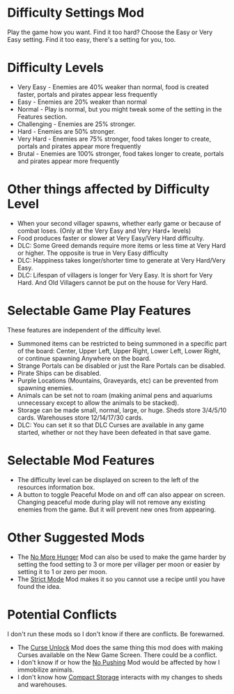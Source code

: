 # Difficulty Settings Mod

Play the game how you want. Find it too hard? Choose the Easy or Very Easy setting. Find it too easy, there's a setting for you, too.

# Difficulty Levels

* Very Easy - Enemies are 40% weaker than normal, food is created faster, portals and pirates appear less frequently
* Easy - Enemies are 20% weaker than normal
* Normal - Play is normal, but you might tweak some of the setting in the Features section.
* Challenging - Enemies are 25% stronger.
* Hard - Enemies are 50% stronger.
* Very Hard - Enemies are 75% stronger, food takes longer to create, portals and pirates appear more frequently
* Brutal - Enemies are 100% stronger, food takes longer to create, portals and pirates appear more frequently

# Other things affected by Difficulty Level

* When your second villager spawns, whether early game or because of combat loses. (Only at the Very Easy and Very Hard+ levels)
* Food produces faster or slower at Very Easy/Very Hard difficulty.
* DLC: Some Greed demands require more items or less time at Very Hard or higher. The opposite is true in Very Easy difficulty
* DLC: Happiness takes longer/shorter time to generate at Very Hard/Very Easy.
* DLC: Lifespan of villagers is longer for Very Easy. It is short for Very Hard. And Old Villagers cannot be put on the house for Very Hard.

# Selectable Game Play Features

These features are independent of the difficulty level.

* Summoned items can be restricted to being summoned in a specific part of the board: Center, Upper Left, Upper Right, Lower Left, Lower Right,
or continue spawning Anywhere on the board.
* Strange Portals can be disabled or just the Rare Portals can be disabled.
* Pirate Ships can be disabled.
* Purple Locations (Mountains, Graveyards, etc) can be prevented from spawning enemies.
* Animals can be set not to roam (making animal pens and aquariums unnecessary except to allow the animals to be stacked).
* Storage can be made small, normal, large, or huge. Sheds store 3/4/5/10 cards. Warehouses store 12/14/17/30 cards.
* DLC: You can set it so that DLC Curses are available in any game started, whether or not they have been defeated in that save game.

# Selectable Mod Features

* The difficulty level can be displayed on screen to the left of the resources information box.
* A button to toggle Peaceful Mode on and off can also appear on screen. Changing peaceful mode
during play will not remove any existing enemies from the game. But it will prevent new ones from appearing.

# Other Suggested Mods

* The [No More Hunger](https://steamcommunity.com/sharedfiles/filedetails/?id=3011864939&searchtext=) Mod can also be used to make the game harder by setting the food setting to 3 or more per villager per moon or easier by setting it to 1 or zero per moon.
* The [Strict Mode](https://steamcommunity.com/sharedfiles/filedetails/?id=3026405806&searchtext=) Mod makes it so you cannot use a recipe until you have found the idea.

# Potential Conflicts

I don't run these mods so I don't know if there are conflicts. Be forewarned.

* The [Curse Unlock](https://steamcommunity.com/sharedfiles/filedetails/?id=2998501721&searchtext=) Mod does the same thing this mod does with making Curses available on the New Game Screen. There could be a conflict.
* I don't know if or how the [No Pushing](https://steamcommunity.com/sharedfiles/filedetails/?id=3017201909&searchtext=) Mod would be affected by how I immobilize animals.
* I don't know how [Compact Storage](https://steamcommunity.com/sharedfiles/filedetails/?id=3012122691&searchtext=) interacts with my changes to sheds and warehouses.
 
